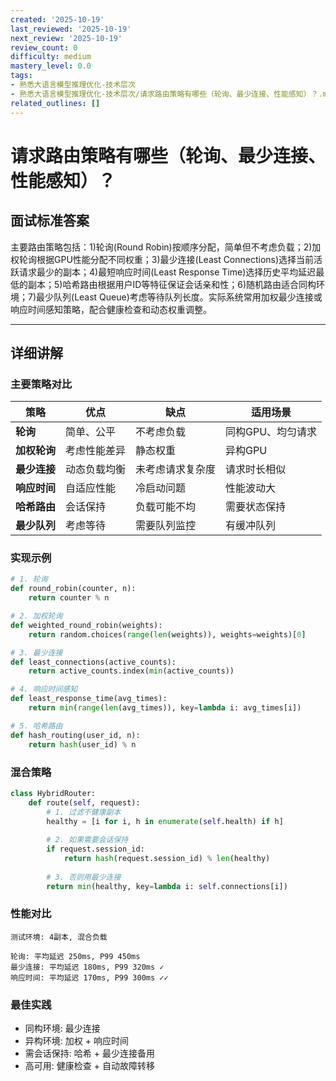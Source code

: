 ```yaml
---
created: '2025-10-19'
last_reviewed: '2025-10-19'
next_review: '2025-10-19'
review_count: 0
difficulty: medium
mastery_level: 0.0
tags:
- 熟悉大语言模型推理优化-技术层次
- 熟悉大语言模型推理优化-技术层次/请求路由策略有哪些（轮询、最少连接、性能感知）？.md
related_outlines: []
---
```


# 请求路由策略有哪些（轮询、最少连接、性能感知）？

## 面试标准答案

主要路由策略包括：1)轮询(Round Robin)按顺序分配，简单但不考虑负载；2)加权轮询根据GPU性能分配不同权重；3)最少连接(Least Connections)选择当前活跃请求最少的副本；4)最短响应时间(Least Response Time)选择历史平均延迟最低的副本；5)哈希路由根据用户ID等特征保证会话亲和性；6)随机路由适合同构环境；7)最少队列(Least Queue)考虑等待队列长度。实际系统常用加权最少连接或响应时间感知策略，配合健康检查和动态权重调整。

---

## 详细讲解

### 主要策略对比

| 策略         | 优点         | 缺点             | 适用场景          |
| ------------ | ------------ | ---------------- | ----------------- |
| **轮询**     | 简单、公平   | 不考虑负载       | 同构GPU、均匀请求 |
| **加权轮询** | 考虑性能差异 | 静态权重         | 异构GPU           |
| **最少连接** | 动态负载均衡 | 未考虑请求复杂度 | 请求时长相似      |
| **响应时间** | 自适应性能   | 冷启动问题       | 性能波动大        |
| **哈希路由** | 会话保持     | 负载可能不均     | 需要状态保持      |
| **最少队列** | 考虑等待     | 需要队列监控     | 有缓冲队列        |

### 实现示例

```python
# 1. 轮询
def round_robin(counter, n):
    return counter % n

# 2. 加权轮询  
def weighted_round_robin(weights):
    return random.choices(range(len(weights)), weights=weights)[0]

# 3. 最少连接
def least_connections(active_counts):
    return active_counts.index(min(active_counts))

# 4. 响应时间感知
def least_response_time(avg_times):
    return min(range(len(avg_times)), key=lambda i: avg_times[i])

# 5. 哈希路由
def hash_routing(user_id, n):
    return hash(user_id) % n
```

### 混合策略

```python
class HybridRouter:
    def route(self, request):
        # 1. 过滤不健康副本
        healthy = [i for i, h in enumerate(self.health) if h]
        
        # 2. 如果需要会话保持
        if request.session_id:
            return hash(request.session_id) % len(healthy)
        
        # 3. 否则用最少连接
        return min(healthy, key=lambda i: self.connections[i])
```

### 性能对比

```
测试环境: 4副本, 混合负载

轮询: 平均延迟 250ms, P99 450ms
最少连接: 平均延迟 180ms, P99 320ms ✓
响应时间: 平均延迟 170ms, P99 300ms ✓✓
```

### 最佳实践

- 同构环境: 最少连接
- 异构环境: 加权 + 响应时间
- 需会话保持: 哈希 + 最少连接备用
- 高可用: 健康检查 + 自动故障转移


